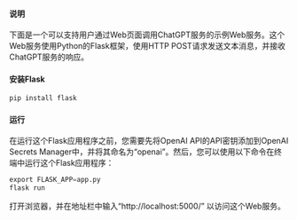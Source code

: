 #### 说明
下面是一个可以支持用户通过Web页面调用ChatGPT服务的示例Web服务。这个Web服务使用Python的Flask框架，使用HTTP POST请求发送文本消息，并接收ChatGPT服务的响应。
#### 安装Flask
```python
pip install flask
```
#### 运行
在运行这个Flask应用程序之前，您需要先将OpenAI API的API密钥添加到OpenAI Secrets Manager中，并将其命名为“openai”。然后，您可以使用以下命令在终端中运行这个Flask应用程序：
```python
export FLASK_APP=app.py
flask run
```
打开浏览器，并在地址栏中输入“http://localhost:5000/” 以访问这个Web服务。
